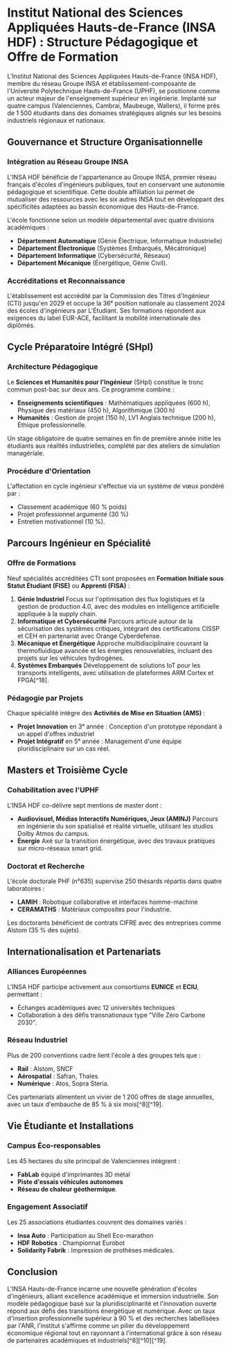 # Institut National des Sciences Appliquées Hauts-de-France (INSA HDF) : Structure Pédagogique et Offre de Formation

L'Institut National des Sciences Appliquées Hauts-de-France (INSA HDF), membre du réseau Groupe INSA et établissement-composante de l'Université Polytechnique Hauts-de-France (UPHF), se positionne comme un acteur majeur de l'enseignement supérieur en ingénierie. Implanté sur quatre campus (Valenciennes, Cambrai, Maubeuge, Wallers), il forme près de 1 500 étudiants dans des domaines stratégiques alignés sur les besoins industriels régionaux et nationaux.

## Gouvernance et Structure Organisationnelle

### Intégration au Réseau Groupe INSA

L'INSA HDF bénéficie de l'appartenance au Groupe INSA, premier réseau français d'écoles d'ingénieurs publiques, tout en conservant une autonomie pédagogique et scientifique. Cette double affiliation lui permet de mutualiser des ressources avec les six autres INSA tout en développant des spécificités adaptées au bassin économique des Hauts-de-France.

L'école fonctionne selon un modèle départemental avec quatre divisions académiques :

- **Département Automatique** (Génie Électrique, Informatique Industrielle)
- **Département Électronique** (Systèmes Embarqués, Mécatronique)
- **Département Informatique** (Cybersécurité, Réseaux)
- **Département Mécanique** (Énergétique, Génie Civil).


### Accréditations et Reconnaissance

L'établissement est accrédité par la Commission des Titres d'Ingénieur (CTI) jusqu'en 2029 et occupe la 36ᵉ position nationale au classement 2024 des écoles d'ingénieurs par L'Étudiant. Ses formations répondent aux exigences du label EUR-ACE, facilitant la mobilité internationale des diplômés.

## Cycle Préparatoire Intégré (SHpI)

### Architecture Pédagogique

Le **Sciences et Humanités pour l'Ingénieur** (SHpI) constitue le tronc commun post-bac sur deux ans. Ce programme combine :

- **Enseignements scientifiques** : Mathématiques appliquées (600 h), Physique des matériaux (450 h), Algorithmique (300 h)
- **Humanités** : Gestion de projet (150 h), LV1 Anglais technique (200 h), Éthique professionnelle.

Un stage obligatoire de quatre semaines en fin de première année initie les étudiants aux réalités industrielles, complété par des ateliers de simulation managériale.

### Procédure d'Orientation

L'affectation en cycle ingénieur s'effectue via un système de vœux pondéré par :

- Classement académique (60 % poids)
- Projet professionnel argumenté (30 %)
- Entretien motivationnel (10 %).


## Parcours Ingénieur en Spécialité

### Offre de Formations

Neuf spécialités accréditées CTI sont proposées en **Formation Initiale sous Statut Étudiant (FISE)** ou **Apprenti (FISA)** :

1. **Génie Industriel**
Focus sur l'optimisation des flux logistiques et la gestion de production 4.0, avec des modules en intelligence artificielle appliquée à la supply chain.
2. **Informatique et Cybersécurité**
Parcours articulé autour de la sécurisation des systèmes critiques, intégrant des certifications CISSP et CEH en partenariat avec Orange Cyberdefense.
3. **Mécanique et Énergétique**
Approche multidisciplinaire couvrant la thermofluidique avancée et les énergies renouvelables, incluant des projets sur les véhicules hydrogènes.
4. **Systèmes Embarqués**
Développement de solutions IoT pour les transports intelligents, avec utilisation de plateformes ARM Cortex et FPGA[^18].

### Pédagogie par Projets

Chaque spécialité intègre des **Activités de Mise en Situation (AMS)** :

- **Projet Innovation** en 3ᵉ année : Conception d'un prototype répondant à un appel d'offres industriel
- **Projet Intégratif** en 5ᵉ année : Management d'une équipe pluridisciplinaire sur un cas réel.


## Masters et Troisième Cycle

### Cohabilitation avec l'UPHF

L'INSA HDF co-délivre sept mentions de master dont :

- **Audiovisuel, Médias Interactifs Numériques, Jeux (AMINJ)**
Parcours en ingénierie du son spatialisé et réalité virtuelle, utilisant les studios Dolby Atmos du campus.
- **Énergie**
Axé sur la transition énergétique, avec des travaux pratiques sur micro-réseaux smart grid.


### Doctorat et Recherche

L'école doctorale PHF (n°635) supervise 250 thésards répartis dans quatre laboratoires :

- **LAMIH** : Robotique collaborative et interfaces homme-machine
- **CERAMATHS** : Matériaux composites pour l'industrie.

Les doctorants bénéficient de contrats CIFRE avec des entreprises comme Alstom (35 % des sujets).

## Internationalisation et Partenariats

### Alliances Européennes

L'INSA HDF participe activement aux consortiums **EUNICE** et **ECIU**, permettant :

- Échanges académiques avec 12 universités techniques
- Collaboration à des défis transnationaux type "Ville Zéro Carbone 2030".


### Réseau Industriel

Plus de 200 conventions cadre lient l'école à des groupes tels que :

- **Rail** : Alstom, SNCF
- **Aérospatial** : Safran, Thales
- **Numérique** : Atos, Sopra Steria.

Ces partenariats alimentent un vivier de 1 200 offres de stage annuelles, avec un taux d'embauche de 85 % à six mois[^8][^19].

## Vie Étudiante et Installations

### Campus Éco-responsables

Les 45 hectares du site principal de Valenciennes intègrent :

- **FabLab** équipé d'imprimantes 3D métal
- **Piste d'essais véhicules autonomes**
- **Réseau de chaleur géothermique**.


### Engagement Associatif

Les 25 associations étudiantes couvrent des domaines variés :

- **Insa Auto** : Participation au Shell Eco-marathon
- **HDF Robotics** : Championnat Eurobot
- **Solidarity Fabrik** : Impression de prothèses médicales.


## Conclusion

L'INSA Hauts-de-France incarne une nouvelle génération d'écoles d'ingénieurs, alliant excellence académique et immersion industrielle. Son modèle pédagogique basé sur la pluridisciplinarité et l'innovation ouverte répond aux défis des transitions énergétique et numérique. Avec un taux d'insertion professionnelle supérieur à 90 % et des recherches labellisées par l'ANR, l'institut s'affirme comme un pilier du développement économique régional tout en rayonnant à l'international grâce à son réseau de partenaires académiques et industriels[^8][^10][^19].
